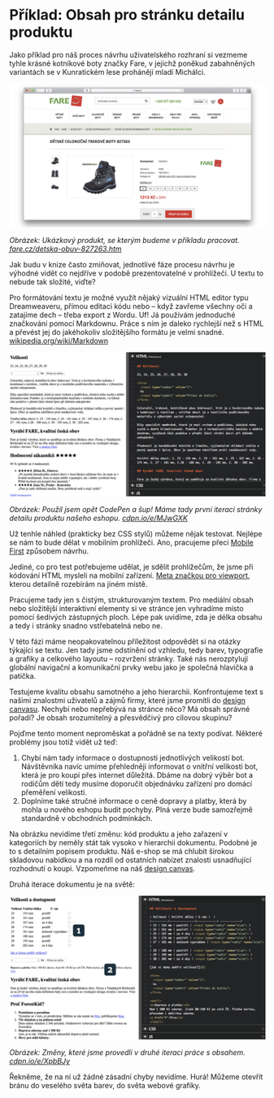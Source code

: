 # Příklad: Obsah pro stránku detailu produktu

Jako příklad pro náš proces návrhu uživatelského rozhraní si vezmeme tyhle krásné kotníkové boty značky Fare, v jejichž poněkud zabahněných variantách se v Kunratickém lese prohánějí mladí Michálci. 

![Boty Fare](dist/images/original/vdwd/priklad-boty.jpg)

*Obrázek: Ukázkový produkt, se kterým budeme v příkladu pracovat. [fare.cz/detska-obuv-827263.htm](https://www.fare.cz/detska-obuv-827263.htm)*

Jak budu v knize často zmiňovat, jednotlivé fáze procesu návrhu je výhodné vidět co nejdříve v podobě prezentovatelné v prohlížeči. U textu to nebude tak složité, viďte?

Pro formátování textu je možné využít nějaký vizuální HTML editor typu Dreamweaveru, přímou editaci kódu nebo – když zavřeme všechny oči a zatajíme dech – třeba export z Wordu. Uf! Já používám jednoduché značkování pomocí Markdownu. Práce s ním je daleko rychlejší než s HTML a převést jej do jakéhokoliv složitějšího formátu je velmi snadné. [wikipedia.org/wiki/Markdown](https://cs.wikipedia.org/wiki/Markdown)

![Obsah příkladu v Markdownu](dist/images/original/vdwd/priklad-markdown.jpg)

*Obrázek: Použil jsem opět CodePen a šup! Máme tady první iteraci stránky detailu produktu našeho eshopu. [cdpn.io/e/MJwGXK](http://codepen.io/machal/pen/MJwGXK?editors=1000)*

Už tenhle náhled (prakticky bez CSS stylů) můžeme nějak testovat. Nejlépe se nám to bude dělat v mobilním prohlížeči. Ano, pracujeme přeci [Mobile First](mobile-first.md) způsobem návrhu. 

Jediné, co pro test potřebujeme udělat, je sdělit prohlížečům, že jsme při kódování HTML mysleli na mobilní zařízení. [Meta značkou pro viewport](viewport-meta.md), kterou detailně rozebírám na jiném místě.

Pracujeme tady jen s čistým, strukturovaným textem. Pro mediální obsah nebo složitější interaktivní elementy si ve stránce jen vyhradíme místo pomocí šedivých zástupných ploch. Lépe pak uvidíme, zda je délka obsahu a tedy i stránky snadno vstřebatelná nebo ne.

V této fázi máme neopakovatelnou příležitost odpovědět si na otázky týkající se textu. Jen tady jsme odstínění od vzhledu, tedy barev, typografie a grafiky a celkového layoutu – rozvržení stránky. Také nás nerozptylují globální navigační a komunikační prvky webu jako je společná hlavička a patička.  

Testujeme kvalitu obsahu samotného a jeho hierarchii. Konfrontujeme text s našimi znalostmi uživatelů a zájmů firmy, které jsme promítli do [design canvasu](design-canvas.md). Nechybí nebo nepřebývá na stránce něco? Má obsah správné pořadí? Je obsah srozumitelný a přesvědčivý pro cílovou skupinu? 

Pojďme tento moment neproměskat a pořádně se na texty podívat. Některé problémy jsou totiž vidět už teď:

1. Chybí nám tady informace o dostupnosti jednotlivých velikostí bot. Návštěvníka navíc umíme přehledněji informovat o vnitřní velikosti bot, která je pro koupi přes internet důležitá. Dbáme na dobrý výběr bot a rodičům dětí tedy musíme doporučit objednávku zařízení pro domácí přeměření velikosti.
2. Doplníme také stručné informace o ceně dopravy a platby, která by mohla u nového eshopu budit pochyby. Plná verze bude samozřejmě standardně v obchodních podmínkách.

Na obrázku nevidíme třetí změnu: kód produktu a jeho zařazení v kategoriích by neměly stát tak vysoko v hierarchii dokumentu. Podobné je to s detailním popisem produktu. Náš e-shop se má chlubit širokou skladovou nabídkou a na rozdíl od ostatních nabízet znalosti usnadňující rozhodnutí o koupi. Vzpomeňme na náš [design canvas](priklad-ux-canvas.md). 

Druhá iterace dokumentu je na světě:

![Druhá iterace obsahu příkladu v Markdownu](dist/images/original/vdwd/priklad-markdown-2.jpg)

*Obrázek: Změny, které jsme provedli v druhé iteraci práce s obsahem. [cdpn.io/e/XpbBJy](http://codepen.io/machal/pen/XpbBJy?editors=1000)*

Řekněme, že na ní už žádné zásadní chyby nevidíme. Hurá! Můžeme otevřít bránu do veselého světa barev, do světa webové grafiky.

